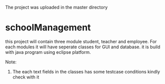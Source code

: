 The project was uploaded in the master directory

# schoolManagement
this project will contain three module student, teacher and employee. For each modules it will have seperate classes for GUI and database. it is build with java program using eclipse platform.

Note:
1. The each text fields in the classes has some testcase conditions kindly check with it
